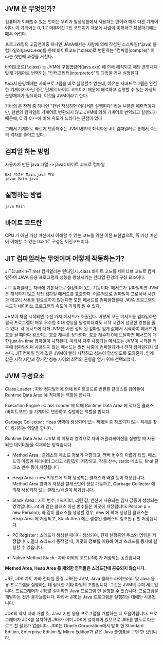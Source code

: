 ## JVM 은 무엇인가?
컴퓨터가 이해할수 있는 언어는 우리가 일상생활에서 사용하는 언어와 매우 다른 기계어이다. 이 기계어는 0, 1로 이루어진 2진 코드이기 때문에 사람이 이해하고 작성하기에는 매우 어렵다.

프로그래밍의 고급언어중 하나인 JAVA에서는 사람에 의해 작성된 소스파일(\*.java) 를 컴파일러(javac.exe)를 통해 바이트코드(\*.class)로 변환하는 "컴파일(compile)" 이라는 첫번째 과정을 거친다.

바이트코드(*.class) 는 JVM에 구동명령어(java.exe) 에 의해 해석되고 해당 운영체제 맞게 기계어로 번역되는 "인터프리터(interpreter)"의 과정을 거쳐 실행된다. 

따라서 운영체제는 자바프로그램을 바로 실행할수 없는데, 이유는  자바프로그램은 완전한 기계어가 아닌 중간 단계의 바이트 코드이기 때문에 해석하고 실행할 수 있는 가상의 운영체제가 필요하다, 이것을 JVM이라고 한다.

자바의 큰 장점 중 하나인 "한번 작성하면 어디서든 실행된다" 라는 부분은 매력적이지만, 한번의 컴파일로 기계어로 변환되지 않고 JVM에 의해 기계어로 번역되고 실행되기 때문에, C 와 C++에 비해 속도가 느리다는 단점이 있다

그래서 기계어로 빠르게 변환해주는 JVM 내부의 최적화된 JIT 컴파일러로 통해서 속도의 격차를 줄이고 있다.



## 컴파일 하는 방법
    
사용자가 만든 java 파일 -> javac 바이트 코드로 컴파일
    
    EX) 작성된 Main.java 파일
    javac Main.java

## 실행하는 방법
    
    java Main 

## 바이트 코드란
CPU 가 아닌 가상 머신에서 이해할 수 있는 코드를 위한 이진 표현법으로, 즉 가상 머신이 이해할 수 있는 0과 1로 구성된 이진코드이다. 
    
## JIT 컴파일러는 무엇이며 어떻게 작동하는가?

JIT(Just-In-Time) 컴파일러는 런타임시 .class 바이트 코드를 네이티브 코드로 컴파일하여 JAVA 응용 프로그램의 성능을 향상시키는 런타임 환경의 구성 요소이다.

JIT 컴파일러는 자바에 기본적으로 설정되어 있는 기능이다. 메서드가 컴파일되면 JVM은 해석하지 않고 직접 컴파일 메서드를 호출한다. 이론적으로 컴파일이 프로세서 시간과 메모리 사용을 필요로하지 않는다면 모든 메서드를 컴파일했을때 JAVA 프로그램의 속도가 네이티브 프로그램의 속도에 가까워 질 수 있다.

JVM이 처음 시작되면 수천 가지 메서드가 호출된다. 이렇게 모든 메서드를 컴파일하면 결국 프로그램이 매우 우수한 최대 성능을 달성하더라도 시작 시간에 상당한 영향을 줄 수 있다. 각 메서드에 대해 JVM은 사전 정의 된 컴파일 임계 값에서 시작하여 메서드가 호출 될 때마다 감소되는 호출 계수를 정의한다. 호출 계수가 0에 도달하면 메서드에 대한 just-in-time 컴파일이 시작된다. 따라서 자주 사용되는 메서드는 JVM이 시작된 직후에 컴파일되며 사용되지 않는 메서드는 훨씬 나중에 컴파일되거나 전혀 컴파일되지 않는다. JIT 컴파일 임계 값은 JVM이 빨리 시작하고 성능이 향상되도록 도와준다. 임계 값은 시작 시간과 장기간 성능 사이의 최적의 균형을 얻기 위해 선택되었다.

## JVM 구성요소

Class Loader : 자바 컴파일러에 의해 바이트코드로 변환된 클래스를 읽어들여 Runtime Data Area 에 적재하는 역할을 합니다.

Execution Engine : Class Loader 에 의해 Runtime Data Area 에 적재된 클래스(바이트코드) 를 기계어로 변환하고 실행하는 역할을 합니다.

Garbage Collector : Heap 영역에 생성되어 있는 객체들 중 참조되지 않는 객체를 찾아 제거하는 역할을 합니다.

Runtime Data Area : JVM 의 메모리 영역으로 자바 애플리케이션을 실행할 때 사용되는 데이터들을 적재하는 영역입니다.
    
   

- Method Area :  클래스의 메소드 정보가 저장되고, 맴버 변수의 이름과 타입, 메소드의 이름과 파라미터 그리고 리턴값이 저장되고, 각종 상수, static 메소드, final 클래스 변수 등이 저장됩니다


- Heap Area :  new 키워드에 의해 생성되는 클래스와 배열 등이 저장됩니다. Method Area 영역에 저장된 클래스만이 생성 가능하고, Garbage Collector 에 의해 사용되지 않는 클래스/배열이 제거됩니다.

- Stack Area : 지역 변수, 파라미터, 리턴 값, 연산에 사용되는 임시 값등이 생성되는 영역입니다. int 와 같은 클래스 아닌 변수들은 이곳에 저장됩니다. Person p = new Person(); 와 같이 클래스를 생성할 경우, new 에 의해 생성된 클래스는 Heap Area 에 저장되고, Stack Area 에는 생성된 클래스의 참조인 p 만 저장됩니다.

- PC Register : 스레드가 생성될 때마다 생성되며, 현재 실행중인 주소와 명령을 저장합니다. 멀티 스레드가 동작할 때, 이곳의 정보를 이용해 여러 스레드를 동시에 실행할 수 있습니다.

- Native Method Stack : 자바 이외의 코드(JNI) 가 저장되는 공간입니다.

**Method Area, Heap Area 를 제외한 영역들은 스레드간에 공유되지 않습니다.**
    
JRE,  JDK 차이
자바 런타임 환경. JRE는 JVM, Java 클래스 라이브러리 및 Java 응용 프로그램을 실행하는 데 필요한 기타 파일의 조합입니다. 그것은 JVM의 수퍼 세트입니다. 프로그래머가 JRE를 설치하면 Java 프로그램 만 실행할 수 있습니다. 프로그램을 개발하는 것은 불가능합니다. 따라서 JRE는 Java 프로그램을 실행하는 데에만 사용됩니다.

JDK의 약자 자바 개발 킷. Java 기반 응용 프로그램을 개발하는 데 도움이됩니다. 프로그래머가 JDK를 설치하면 JRE가 이미 JDK에 설치되어 있으므로 JRE를 별도로 다운로드 할 필요가 없습니다. JDK는 Oracle Corporation에서 발표 한 Standard Edition, Enterprise Edition 및 Micro Edition과 같은 Java 플랫폼을 구현 한 것입니다.
